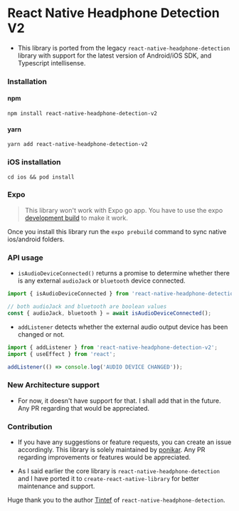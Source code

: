 # React Native Headphone Detection V2

- This library is ported from the legacy `react-native-headphone-detection` library with support for the latest version of Android/iOS SDK, and Typescript intellisense.

### Installation

#### npm

```shell
npm install react-native-headphone-detection-v2
```

#### yarn

```shell
yarn add react-native-headphone-detection-v2
```

### iOS installation

```shell
cd ios && pod install
```

### Expo

> This library won't work with Expo go app. You have to use the expo [development build](https://docs.expo.dev/develop/development-builds/introduction/) to make it work.

Once you install this library run the `expo prebuild` command to sync native ios/android folders.

### API usage

- `isAudioDeviceConnected()` returns a promise to determine whether there is any external `audioJack` or `bluetooth` device connected.

```javascript
import { isAudioDeviceConnected } from 'react-native-headphone-detection-v2';

// both audioJack and bluetooth are boolean values
const { audioJack, bluetooth } = await isAudioDeviceConnected();
```

- `addListener` detects whether the external audio output device has been changed or not.
<!-- This function returns a callback to remove that listener. Usually, you have to call it inside the cleanup function of `useEffect` -->

```javascript
import { addListener } from 'react-native-headphone-detection-v2';
import { useEffect } from 'react';

addListener(() => console.log('AUDIO DEVICE CHANGED'));
```

### New Architecture support

- For now, it doesn't have support for that. I shall add that in the future. Any PR regarding that would be appreciated.

### Contribution

- If you have any suggestions or feature requests, you can create an issue accordingly. This library is solely maintained by [ponikar](https://github.com/ponikar). Any PR regarding improvements or features would be appreciated.

- As I said earlier the core library is `react-native-headphone-detection` and I have ported it to `create-react-native-library` for better maintenance and support.

Huge thank you to the author [Tintef](https://github.com/Tintef) of `react-native-headphone-detection`.
